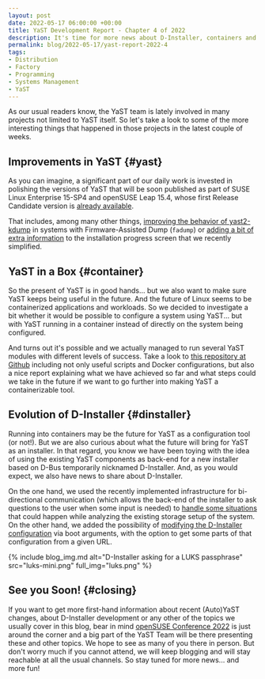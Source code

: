 ```yaml
---
layout: post
date: 2022-05-17 06:00:00 +00:00
title: YaST Development Report - Chapter 4 of 2022
description: It's time for more news about D-Installer, containers and of course YaST!
permalink: blog/2022-05-17/yast-report-2022-4
tags:
- Distribution
- Factory
- Programming
- Systems Management
- YaST
---
```


As our usual readers know, the YaST team is lately involved in many projects not limited to YaST
itself. So let's take a look to some of the more interesting things that happened in those projects
in the latest couple of weeks.

## Improvements in YaST {#yast}

As you can imagine, a significant part of our daily work is invested in polishing the versions of
YaST that will be soon published as part of SUSE Linux Enterprise 15-SP4 and openSUSE Leap 15.4,
whose first Release Candidate version is [already
available](https://lists.opensuse.org/archives/list/factory@lists.opensuse.org/thread/APWGH6QWOBEQW4RF2JOOAGVMGB5RJIHX/).

That includes, among many other things, [improving the behavior of
yast2-kdump](https://github.com/yast/yast-kdump/pull/126) in systems with Firmware-Assisted Dump
(`fadump`) or [adding a bit of extra information](https://github.com/yast/yast-yast2/pull/1253) to
the installation progress screen that we recently simplified.

## YaST in a Box {#container}

So the present of YaST is in good hands... but we also want to make sure YaST keeps being useful in
the future. And the future of Linux seems to be containerized applications and workloads. So we
decided to investigate a bit whether it would be possible to configure a system using YaST... but
with YaST running in a container instead of directly on the system being configured.

And turns out it's possible and we actually managed to run several YaST modules with different
levels of success. Take a look to [this repository at
Github](https://github.com/lslezak/yast-container) including not only useful scripts and Docker
configurations, but also a nice report explaining what we have achieved so far and what steps could
we take in the future if we want to go further into making YaST a containerizable tool.

## Evolution of D-Installer {#dinstaller}

Running into containers may be the future for YaST as a configuration tool (or not!). But we are
also curious about what the future will bring for YaST as an installer. In that regard, you know we
have been toying with the idea of using the existing YaST components as back-end for a new installer
based on D-Bus temporarily nicknamed D-Installer. And, as you would expect, we also have news to
share about D-Installer.

On the one hand, we used the recently implemented infrastructure for bi-directional communication
(which allows the back-end of the installer to ask questions to the user when some input is needed)
to [handle some situations](https://github.com/yast/d-installer/pull/150) that could happen while
analyzing the existing storage setup of the system. On the other hand, we added the possibility of
[modifying the D-Installer configuration](https://github.com/yast/d-installer/pull/158) via boot
arguments, with the option to get some parts of that configuration from a given URL.

{% include blog_img.md alt="D-Installer asking for a LUKS passphrase"
src="luks-mini.png" full_img="luks.png" %}

## See you Soon! {#closing}

If you want to get more first-hand information about recent (Auto)YaST changes, about D-Installer
development or any other of the topics we usually cover in this blog, bear in mind [openSUSE
Conference 2022](https://events.opensuse.org/conferences/oSC22) is just around the corner and a big
part of the YaST Team will be there presenting these and other topics. We hope to see as many of you
there in person. But don't worry much if you cannot attend, we will keep blogging and will stay
reachable at all the usual channels. So stay tuned for more news... and more fun!
